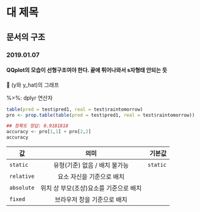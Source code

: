 
# 대 제목

## 문서의 구조

### 2019.01.07
#### QQplot의 모습이 선형구조여야 한다. 끝에 튀어나와서 s자형태 안되는 듯

	(y와 y_hat)의 그래프  

%>%: dplyr 연산자  

```r
table(pred = test$pred1, real = test$raintomorrow)
pro <- prop.table(table(pred = test$pred1, real = test$raintomorrow))

## 정확도 정답: 0.9181818
accuracy <- pro[1,1] + pro[2,2]
accuracy

```
| 값 | 의미 | 기본값 |
|---|:---:|---:|
| `static` | 유형(기준) 없음 / 배치 불가능 | `static` |
| `relative` | 요소 자신을 기준으로 배치 |  |
| `absolute` | 위치 상 부모(조상)요소를 기준으로 배치 |  |
| `fixed` | 브라우저 창을 기준으로 배치 |  |
